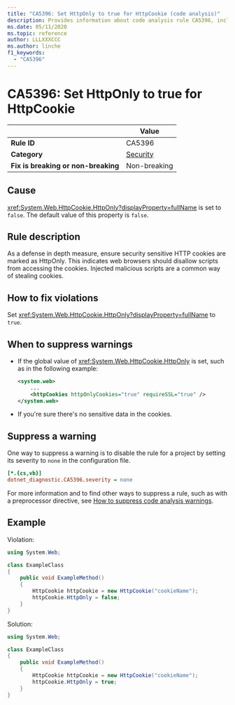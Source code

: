 ```yaml
---
title: "CA5396: Set HttpOnly to true for HttpCookie (code analysis)"
description: Provides information about code analysis rule CA5396, including causes, how to fix violations, and when to suppress it.
ms.date: 05/11/2020
ms.topic: reference
author: LLLXXXCCC
ms.author: linche
f1_keywords:
  - "CA5396"
---
```

# CA5396: Set HttpOnly to true for HttpCookie

| | Value |
|-|-|
| **Rule ID** |CA5396|
| **Category** |[Security](security-warnings.md)|
| **Fix is breaking or non-breaking** |Non-breaking|

## Cause

<xref:System.Web.HttpCookie.HttpOnly?displayProperty=fullName> is set to `false`. The default value of this property is `false`.

## Rule description

As a defense in depth measure, ensure security sensitive HTTP cookies are marked as HttpOnly. This indicates web browsers should disallow scripts from accessing the cookies. Injected malicious scripts are a common way of stealing cookies.

## How to fix violations

Set <xref:System.Web.HttpCookie.HttpOnly?displayProperty=fullName> to `true`.

## When to suppress warnings

- If the global value of <xref:System.Web.HttpCookie.HttpOnly> is set,  such as in the following example:

  ```xml
  <system.web>
      ...
      <httpCookies httpOnlyCookies="true" requireSSL="true" />
  </system.web>
  ```

- If you're sure there's no sensitive data in the cookies.

## Suppress a warning

One way to suppress a warning is to disable the rule for a project by setting its severity to `none` in the configuration file.

```ini
[*.{cs,vb}]
dotnet_diagnostic.CA5396.severity = none
```

For more information and to find other ways to suppress a rule, such as with a preprocessor directive, see [How to suppress code analysis warnings](../suppress-warnings.md).

## Example

Violation:

```csharp
using System.Web;

class ExampleClass
{
    public void ExampleMethod()
    {
        HttpCookie httpCookie = new HttpCookie("cookieName");
        httpCookie.HttpOnly = false;
    }
}
```

Solution:

```csharp
using System.Web;

class ExampleClass
{
    public void ExampleMethod()
    {
        HttpCookie httpCookie = new HttpCookie("cookieName");
        httpCookie.HttpOnly = true;
    }
}
```
